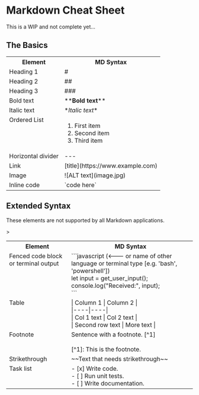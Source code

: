# Markdown Cheat Sheet

This is a WIP and not complete yet...

## The Basics

<table>
    <th>Element</th><th>MD Syntax</th>
    <tr>
        <td>Heading 1</td><td>#</td>
    </tr>
    <tr>
        <td>Heading 2</td><td>##</td>
    </tr>
    <tr>
        <td>Heading 3</td><td>###</td>
    </tr>
    <tr>
        <td>Bold text</td><td>**<b>Bold text</b>**</td>
    </tr>
    <tr>
        <td>Italic text</td><td>*<I>Italic text</I>*</td>
    </tr>
    <tr>
        <td valign="top">Ordered List</td><td><ol><li>First item</li><li>Second item</li><li>Third item</li></ol></td>
    </tr>
    <tr>
        <td>Horizontal divider</td><td>---</td>
    </tr>
    <tr>
        <td>Link</td><td>[title](https://www.example.com)</td>
    </tr>
    <tr>
        <td>Image</td><td>![ALT text](image.jpg)</td>
    </tr>
    <tr>
        <td>Inline code</td><td>`code here`</td>
    </tr>
</table>

## Extended Syntax

These elements are not supported by all Markdown applications.

<table>
    <th>Element</th><th>MD Syntax</th>
    <tr>
        <td valign="top">Fenced code block or terminal output</td><td>```javascript (<--- or name of other language or terminal type [e.g. 'bash', 'powershell'])<br/>let input = get_user_input();<br/>console.log("Received:", input);<br/>```</td>>
    </tr>
    <tr>
        <td valign="top">Table</td><td>| Column 1 | Column 2 |<br/>
|----|----|<br/>
| Col 1 text | Col 2 text |<br/>
| Second row text | More text |</td><br/>
    </tr>
    <tr>
        <td valign="top">Footnote</td><td>Sentence with a footnote. [^1]<br/><br/>[^1]: This is the footnote.</td>
    </tr>
    <tr>
        <td>Strikethrough</td><td>~~Text that needs strikethrough~~</td>
    </tr>
    <tr>
        <td valign="top">Task list</td><td>- [x] Write code.<br/>- [ ] Run unit tests.<br/>- [ ] Write documentation.</td>
    </tr>
</table>
